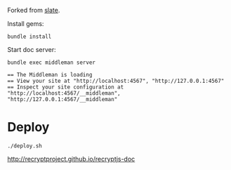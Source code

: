 Forked from [slate](https://github.com/lord/slate).

Install gems:

```
bundle install
```

Start doc server:

```
bundle exec middleman server

== The Middleman is loading
== View your site at "http://localhost:4567", "http://127.0.0.1:4567"
== Inspect your site configuration at "http://localhost:4567/__middleman", "http://127.0.0.1:4567/__middleman"
```

# Deploy

```
./deploy.sh
```

http://recryptproject.github.io/recryptjs-doc